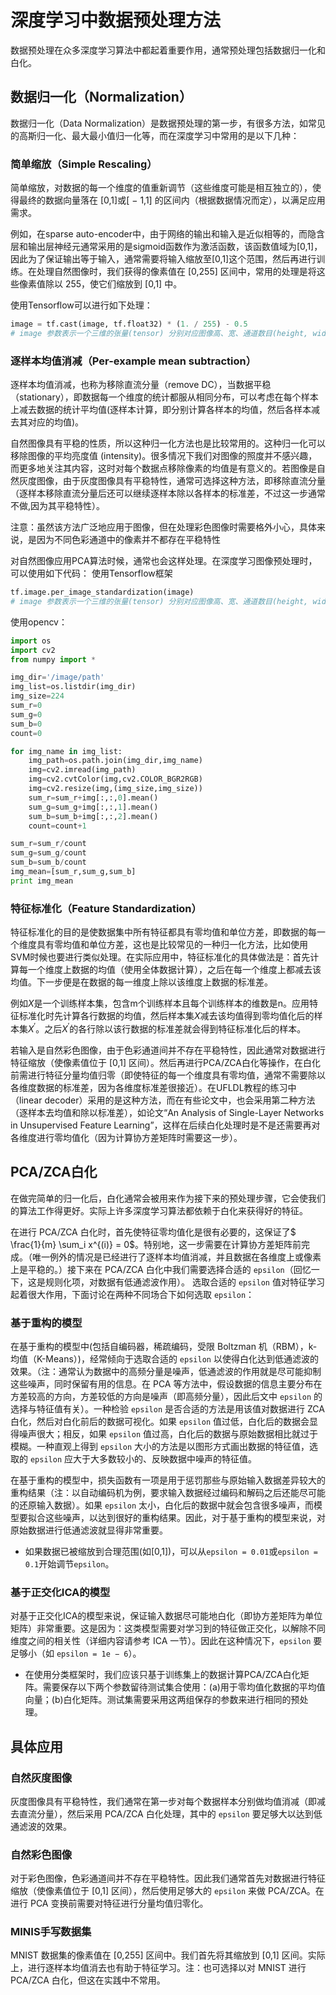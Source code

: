 # 深度学习中数据预处理方法

数据预处理在众多深度学习算法中都起着重要作用，通常预处理包括数据归一化和白化。

## 数据归一化（Normalization）

数据归一化（Data Normalization）是数据预处理的第一步，有很多方法，如常见的高斯归一化、最大最小值归一化等，而在深度学习中常用的是以下几种：

### 简单缩放（Simple Rescaling）

简单缩放，对数据的每一个维度的值重新调节（这些维度可能是相互独立的），使得最终的数据向量落在 [0,1]或[ − 1,1] 的区间内（根据数据情况而定），以满足应用需求。

例如，在sparse auto-encoder中，由于网络的输出和输入是近似相等的，而隐含层和输出层神经元通常采用的是sigmoid函数作为激活函数，该函数值域为[0,1]，因此为了保证输出等于输入，通常需要将输入缩放至[0,1]这个范围，然后再进行训练。在处理自然图像时，我们获得的像素值在 [0,255] 区间中，常用的处理是将这些像素值除以 255，使它们缩放到 [0,1] 中。

使用Tensorflow可以进行如下处理：
```python
image = tf.cast(image, tf.float32) * (1. / 255) - 0.5
# image 参数表示一个三维的张量(tensor) 分别对应图像高、宽、通道数目(height, width, channels)
```

### 逐样本均值消减（Per-example mean subtraction）

逐样本均值消减，也称为移除直流分量（remove DC），当数据平稳（stationary），即数据每一个维度的统计都服从相同分布，可以考虑在每个样本上减去数据的统计平均值(逐样本计算，即分别计算各样本的均值，然后各样本减去其对应的均值)。

自然图像具有平稳的性质，所以这种归一化方法也是比较常用的。这种归一化可以移除图像的平均亮度值 (intensity)。很多情况下我们对图像的照度并不感兴趣，而更多地关注其内容，这时对每个数据点移除像素的均值是有意义的。若图像是自然灰度图像，由于灰度图像具有平稳特性，通常可选择这种方法，即移除直流分量（逐样本移除直流分量后还可以继续逐样本除以各样本的标准差，不过这一步通常不做,因为其平稳特性）。

注意：虽然该方法广泛地应用于图像，但在处理彩色图像时需要格外小心，具体来说，是因为不同色彩通道中的像素并不都存在平稳特性

对自然图像应用PCA算法时候，通常也会这样处理。在深度学习图像预处理时，可以使用如下代码：
使用Tensorflow框架
```python
tf.image.per_image_standardization(image)
# image 参数表示一个三维的张量(tensor) 分别对应图像高、宽、通道数目(height, width, channels)
```

使用opencv：
```python
import os
import cv2
from numpy import *

img_dir='/image/path'
img_list=os.listdir(img_dir)
img_size=224
sum_r=0
sum_g=0
sum_b=0
count=0

for img_name in img_list:
    img_path=os.path.join(img_dir,img_name)
    img=cv2.imread(img_path)
    img=cv2.cvtColor(img,cv2.COLOR_BGR2RGB)
    img=cv2.resize(img,(img_size,img_size))
    sum_r=sum_r+img[:,:,0].mean()
    sum_g=sum_g+img[:,:,1].mean()
    sum_b=sum_b+img[:,:,2].mean()
    count=count+1

sum_r=sum_r/count
sum_g=sum_g/count
sum_b=sum_b/count
img_mean=[sum_r,sum_g,sum_b]
print img_mean

```

### 特征标准化（Feature Standardization）

特征标准化的目的是使数据集中所有特征都具有零均值和单位方差，即数据的每一个维度具有零均值和单位方差，这也是比较常见的一种归一化方法，比如使用SVM时候也要进行类似处理。在实际应用中，特征标准化的具体做法是：首先计算每一个维度上数据的均值（使用全体数据计算），之后在每一个维度上都减去该均值。下一步便是在数据的每一维度上除以该维度上数据的标准差。

例如$X$是一个训练样本集，包含m个训练样本且每个训练样本的维数是n。应用特征标准化时先计算各行数据的均值，然后样本集$X$减去该均值得到零均值化后的样本集$X^{'}$。之后$X^{'}$的各行除以该行数据的标准差就会得到特征标准化后的样本。

若输入是自然彩色图像，由于色彩通道间并不存在平稳特性，因此通常对数据进行特征缩放（使像素值位于 [0,1] 区间）。然后再进行PCA/ZCA白化等操作，在白化前需进行特征分量均值归零（即使特征的每一个维度具有零均值，通常不需要除以各维度数据的标准差，因为各维度标准差很接近）。在UFLDL教程的练习中（linear decoder）采用的是这种方法，而在有些论文中，也会采用第二种方法（逐样本去均值和除以标准差），如论文“An Analysis of Single-Layer Networks in Unsupervised Feature Learning”，这样在后续白化处理时是不是还需要再对各维度进行零均值化（因为计算协方差矩阵时需要这一步）。

## PCA/ZCA白化

在做完简单的归一化后，白化通常会被用来作为接下来的预处理步骤，它会使我们的算法工作得更好。实际上许多深度学习算法都依赖于白化来获得好的特征。

在进行 PCA/ZCA 白化时，首先使特征零均值化是很有必要的，这保证了$ \frac{1}{m} \sum_i x^{(i)} = 0$。特别地，这一步需要在计算协方差矩阵前完成。（唯一例外的情况是已经进行了逐样本均值消减，并且数据在各维度上或像素上是平稳的。）接下来在 PCA/ZCA 白化中我们需要选择合适的 `epsilon`（回忆一下，这是规则化项，对数据有低通滤波作用）。 选取合适的 `epsilon` 值对特征学习起着很大作用，下面讨论在两种不同场合下如何选取 `epsilon`：

### 基于重构的模型

在基于重构的模型中(包括自编码器，稀疏编码，受限 Boltzman 机（RBM），k-均值（K-Means）)，经常倾向于选取合适的 `epsilon` 以使得白化达到低通滤波的效果。（注：通常认为数据中的高频分量是噪声，低通滤波的作用就是尽可能抑制这些噪声，同时保留有用的信息。在 PCA 等方法中，假设数据的信息主要分布在方差较高的方向，方差较低的方向是噪声（即高频分量），因此后文中 `epsilon` 的选择与特征值有关）。一种检验 `epsilon` 是否合适的方法是用该值对数据进行 ZCA 白化，然后对白化前后的数据可视化。如果 `epsilon` 值过低，白化后的数据会显得噪声很大；相反，如果 `epsilon` 值过高，白化后的数据与原始数据相比就过于模糊。一种直观上得到 `epsilon` 大小的方法是以图形方式画出数据的特征值，选取的 `epsilon` 应大于大多数较小的、反映数据中噪声的特征值。

在基于重构的模型中，损失函数有一项是用于惩罚那些与原始输入数据差异较大的重构结果（注：以自动编码机为例，要求输入数据经过编码和解码之后还能尽可能的还原输入数据）。如果 `epsilon` 太小，白化后的数据中就会包含很多噪声，而模型要拟合这些噪声，以达到很好的重构结果。因此，对于基于重构的模型来说，对原始数据进行低通滤波就显得非常重要。

- 如果数据已被缩放到合理范围(如[0,1])，可以从`epsilon = 0.01`或`epsilon = 0.1`开始调节`epsilon`。

### 基于正交化ICA的模型

对基于正交化ICA的模型来说，保证输入数据尽可能地白化（即协方差矩阵为单位矩阵）非常重要。这是因为：这类模型需要对学习到的特征做正交化，以解除不同维度之间的相关性（详细内容请参考 ICA 一节）。因此在这种情况下，`epsilon` 要足够小（如 `epsilon = 1e − 6`）。

- 在使用分类框架时，我们应该只基于训练集上的数据计算PCA/ZCA白化矩阵。需要保存以下两个参数留待测试集合使用：(a)用于零均值化数据的平均值向量；(b)白化矩阵。测试集需要采用这两组保存的参数来进行相同的预处理。

## 具体应用

### 自然灰度图像

灰度图像具有平稳特性，我们通常在第一步对每个数据样本分别做均值消减（即减去直流分量），然后采用 PCA/ZCA 白化处理，其中的 `epsilon` 要足够大以达到低通滤波的效果。

### 自然彩色图像

对于彩色图像，色彩通道间并不存在平稳特性。因此我们通常首先对数据进行特征缩放（使像素值位于 [0,1] 区间），然后使用足够大的 `epsilon` 来做 PCA/ZCA。在进行 PCA 变换前需要对特征进行分量均值归零化。

### MINIS手写数据集

MNIST 数据集的像素值在 [0,255] 区间中。我们首先将其缩放到 [0,1] 区间。实际上，进行逐样本均值消去也有助于特征学习。注：也可选择以对 MNIST 进行 PCA/ZCA 白化，但这在实践中不常用。
```